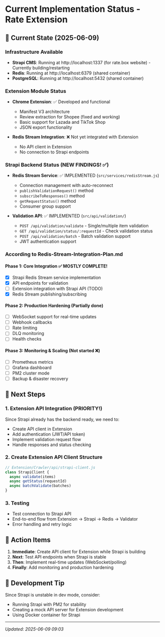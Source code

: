 # Current Implementation Status - Rate Extension

## 📍 Current State (2025-06-09)

### Infrastructure Available

- **Strapi CMS**: Running at http://localhost:1337 (for rate.box website) - Currently building/restarting
- **Redis**: Running at http://localhost:6379 (shared container)
- **PostgreSQL**: Running at http://localhost:5432 (shared container)

### Extension Module Status

- **Chrome Extension**: ✅ Developed and functional
  - Manifest V3 architecture
  - Review extraction for Shopee (fixed and working)
  - Basic support for Lazada and TikTok Shop
  - JSON export functionality
  
- **Redis Stream Integration**: ❌ Not yet integrated with Extension
  - No API client in Extension
  - No connection to Strapi endpoints

### Strapi Backend Status (NEW FINDINGS! ✅)

- **Redis Stream Service**: ✅ IMPLEMENTED (`src/services/redisStream.js`)
  - Connection management with auto-reconnect
  - `publishValidationRequest()` method
  - `subscribeToResponses()` method
  - `getRequestStatus()` method
  - Consumer group support
  
- **Validation API**: ✅ IMPLEMENTED (`src/api/validation/`)
  - `POST /api/validation/validate` - Single/multiple item validation
  - `GET /api/validation/status/:requestId` - Check validation status
  - `POST /api/validation/batch` - Batch validation support
  - JWT authentication support

### According to Redis-Stream-Integration-Plan.md

#### Phase 1: Core Integration ✅ MOSTLY COMPLETE!
- [x] Strapi Redis Stream service implementation
- [x] API endpoints for validation
- [ ] Extension integration with Strapi API (TODO)
- [x] Redis Stream publishing/subscribing

#### Phase 2: Production Hardening (Partially done)
- [ ] WebSocket support for real-time updates
- [ ] Webhook callbacks
- [ ] Rate limiting
- [ ] DLQ monitoring
- [ ] Health checks

#### Phase 3: Monitoring & Scaling (Not started ❌)
- [ ] Prometheus metrics
- [ ] Grafana dashboard
- [ ] PM2 cluster mode
- [ ] Backup & disaster recovery

## 🎯 Next Steps

### 1. Extension API Integration (PRIORITY!)
Since Strapi already has the backend ready, we need to:
- Create API client in Extension
- Add authentication (JWT/API token)
- Implement validation request flow
- Handle responses and status checking

### 2. Create Extension API Client Structure
```javascript
// Extension/Crawler/api/strapi-client.js
class StrapiClient {
  async validate(items)
  async getStatus(requestId)
  async batchValidate(batches)
}
```

### 3. Testing
- Test connection to Strapi API
- End-to-end flow from Extension → Strapi → Redis → Validator
- Error handling and retry logic

## 📝 Action Items

1. **Immediate**: Create API client for Extension while Strapi is building
2. **Next**: Test API endpoints when Strapi is stable
3. **Then**: Implement real-time updates (WebSocket/polling)
4. **Finally**: Add monitoring and production hardening

## 🔧 Development Tip
Since Strapi is unstable in dev mode, consider:
- Running Strapi with PM2 for stability
- Creating a mock API server for Extension development
- Using Docker container for Strapi

---
*Updated: 2025-06-09 09:03*
